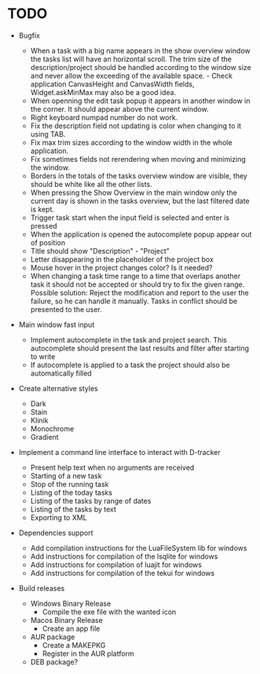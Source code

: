 # TODO

* Bugfix
    + When a task with a big name appears in the show overview window the tasks list will have an horizontal scroll. The trim size of the description/project should be handled according to the window size and never allow the exceeding of the available space. - Check application CanvasHeight and CanvasWidth fields, Widget.askMinMax may also be a good idea.
    + When openning the edit task popup it appears in another window in the corner. It should appear above the current window.
    + Right keyboard numpad number do not work.
    + Fix the description field not updating is color when changing to it using TAB.
    + Fix max trim sizes according to the window width in the whole application.
    + Fix sometimes fields not rerendering when moving and minimizing the window.
    + Borders in the totals of the tasks overview window are visible, they should be white like all the other lists.
    + When pressing the Show Overview in the main window only the current day is shown in the tasks overview, but the last filtered date is kept.
    + Trigger task start when the input field is selected and enter is pressed
    + When the application is opened the autocomplete popup appear out of position
    + Title should show "Description" - "Project"
    + Letter disappearing in the placeholder of the project box
    + Mouse hover in the project changes color? Is it needed?
    + When changing a task time range to a time that overlaps another task it should not be accepted or should try to fix the given range. Possible solution: Reject the modification and report to the user the failure, so he can handle it manually. Tasks in conflict should be presented to the user.

* Main window fast input
    + Implement autocomplete in the task and project search. This autocomplete should present the last results and filter after starting to write
    + If autocomplete is applied to a task the project should also be automatically filled

* Create alternative styles
    + Dark
    + Stain
    + Klinik
    + Monochrome
    + Gradient

* Implement a command line interface to interact with D-tracker
    + Present help text when no arguments are received
    + Starting of a new task
    + Stop of the running task
    + Listing of the today tasks
    + Listing of the tasks by range of dates
    + Listing of the tasks by text
    + Exporting to XML

* Dependencies support
    + Add compilation instructions for the LuaFileSystem lib for windows
    + Add instructions for compilation of the lsqlite for windows
    + Add instructions for compilation of luajit for windows
    + Add instructions for compilation of the tekui for windows

* Build releases
    + Windows Binary Release
        - Compile the exe file with the wanted icon
    + Macos Binary Release
        - Create an app file
    + AUR package
        - Create a MAKEPKG
        - Register in the AUR platform
    + DEB package?
